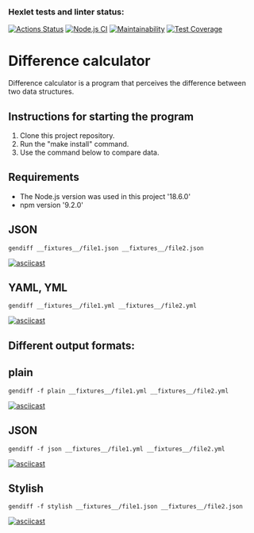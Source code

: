 ### Hexlet tests and linter status:
[![Actions Status](https://github.com/KiraBelo/frontend-project-46/workflows/hexlet-check/badge.svg)](https://github.com/KiraBelo/frontend-project-46/actions)
[![Node.js CI](https://github.com/KiraBelo/frontend-project-46/actions/workflows/node.js.yml/badge.svg)](https://github.com/KiraBelo/frontend-project-46/actions/workflows/node.js.yml)
[![Maintainability](https://api.codeclimate.com/v1/badges/7c2c2b81fb70bf614391/maintainability)](https://codeclimate.com/github/KiraBelo/frontend-project-46/maintainability)
[![Test Coverage](https://api.codeclimate.com/v1/badges/7c2c2b81fb70bf614391/test_coverage)](https://codeclimate.com/github/KiraBelo/frontend-project-46/test_coverage)

 # Difference calculator
 
 Difference calculator is a program that perceives the difference between two data structures.

## Instructions for starting the program

1. Clone this project repository.
2. Run the "make install" command.
3. Use the command below to compare data.

## Requirements

- The Node.js version was used in this project '18.6.0'
- npm version '9.2.0'

## JSON
`gendiff __fixtures__/file1.json __fixtures__/file2.json`

[![asciicast]( https://asciinema.org/a/z7aE7M4ndUdQyKvkssU9gUz1X.svg)]( https://asciinema.org/a/z7aE7M4ndUdQyKvkssU9gUz1X)

## YAML, YML
`gendiff __fixtures__/file1.yml __fixtures__/file2.yml`

[![asciicast]( https://asciinema.org/a/6W6oZ3RYAaAIHdveqTl11h6Lt.svg)]( https://asciinema.org/a/6W6oZ3RYAaAIHdveqTl11h6Lt)

## Different output formats:
## plain
`gendiff -f plain __fixtures__/file1.yml __fixtures__/file2.yml`

[![asciicast]( https://asciinema.org/a/6W6oZ3RYAaAIHdveqTl11h6Lt.svg)]( https://asciinema.org/a/6W6oZ3RYAaAIHdveqTl11h6Lt)

## JSON

`gendiff -f json __fixtures__/file1.yml __fixtures__/file2.yml`

[![asciicast]( https://asciinema.org/a/yTpl4GSWcB6vaV8sRQTNVpffp.svg)]( https://asciinema.org/a/yTpl4GSWcB6vaV8sRQTNVpffp)

## Stylish

`gendiff -f stylish __fixtures__/file1.json __fixtures__/file2.json`

[![asciicast]( https://asciinema.org/a/7KjmU70GsWMrIRV0kA56nIYvo.svg)]( https://asciinema.org/a/7KjmU70GsWMrIRV0kA56nIYvo)


